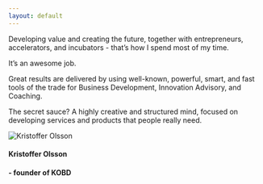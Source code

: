 ```yaml
---
layout: default
---
```


<div class="home">

  <p>Developing value and creating the future, together with entrepreneurs, accelerators, and incubators - that’s how I spend most of my time.</p><p>It’s an awesome job.</p>

  <p>Great results are delivered by using well-known, powerful, smart, and fast tools of the trade for Business Development, Innovation Advisory, and Coaching.</p>

  <p>The secret sauce? A highly creative and structured mind, focused on developing services and products that people really need.</p>


  <div class="me">
    <img src="{{ site.baseurl }}/assets/krol.jpg" alt="Kristoffer Olsson">
    <h4 class="name">Kristoffer Olsson</h4>
    <h4>- founder of KOBD</h4>
  </div>

</div>

